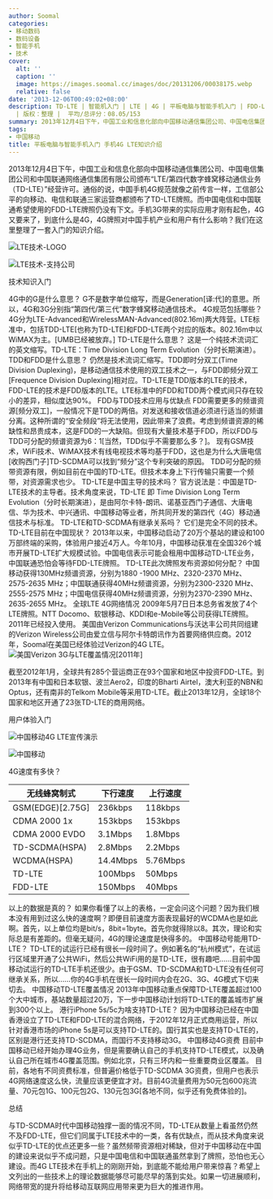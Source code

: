 ```yaml
---
author: Soomal
categories:
- 移动数码
- 数码设备
- 智能手机
- 技术
cover:
  alt: ''
  caption: ''
  image: https://images.soomal.cc/images/doc/20131206/00038175.webp
  relative: false
date: '2013-12-06T00:49:02+08:00'
description: TD-LTE | 智能机入门 | LTE | 4G | 平板电脑与智能手机入门 | FDD-LTE | 源自：www.soomal.com
  | 版权：整理 |  平均/总评分：08.05/153
summary: 2013年12月4日下午，中国工业和信息化部向中国移动通信集团公司、中国电信集团公司和中国联通网络通信集团有限公司颁布“LTE/第四代数字蜂窝移动通信业务（TD-LTE）”经营许可。通俗的说，中国手机的4G时代，就此开始了……
tags:
- 中国移动
title: 平板电脑与智能手机入门 手机4G LTE知识介绍
---
```


2013年12月4日下午，中国工业和信息化部向中国移动通信集团公司、中国电信集团公司和中国联通网络通信集团有限公司颁布“LTE/第四代数字蜂窝移动通信业务（TD-LTE）”经营许可。通俗的说，中国手机4G规范就像之前传言一样，工信部公平的向移动、电信和联通三家运营商都颁布了TD-LTE牌照。而中国电信和中国联通希望使用的FDD-LTE牌照仍没有下文。手机3G带来的实际应用才刚有起色，4G又要来了，到底什么是4G，4G牌照对中国手机产业和用户有什么影响？我们在这里整理了一套入门的知识介绍。



![LTE技术-LOGO](https://images.soomal.cc/images/doc/20131206/00038175.webp)



![LTE技术-支持公司](https://images.soomal.cc/images/doc/20131206/00038176.webp)



技术知识入门



4G中的G是什么意思？
G不是数字单位缩写，而是Generation[译:代]的意思。所以，4G和3G分别指“第四代/第三代”数字蜂窝移动通信技术。
4G规范包括哪些？
4G分为LTE-Advanced和WirelessMAN-Advanced(802.16m)两大阵营。LTE标准中，包括TDD-LTE[也称为TD-LTE]和FDD-LTE两个对应的版本。802.16m中以WiMAX为主。[UMB已经被放弃。]
TD-LTE是什么意思？
这是一个纯技术流词汇的英文缩写。TD-LTE：Time Division Long Term Evolution（分时长期演进）。
TDD和FDD是什么意思？
仍然是技术流词汇缩写。TDD即时分双工(Time Division Duplexing)，是移动通信技术使用的双工技术之一，与FDD即频分双工[Frequence Division Duplexing]相对应。TD-LTE是TDD版本的LTE的技术，FDD-LTE的技术是FDD版本的LTE。LTE标准中的FDD和TDD两个模式间只存在较小的差异，相似度达90%。
FDD与TDD技术应用与优缺点
FDD需要更多的频谱资源[频分双工]，一般情况下是TDD的两倍。对发送和接收信道必须进行适当的频谱分离。这种所谓的“安全频段”将无法使用，因此带来了浪费。考虑到频谱资源的稀缺性和昂贵成本，这是FDD的一大缺陷。但现有大量技术基于FDD，所以FDD与TDD可分配的频谱资源为6：1[当然，TDD似乎不需要那么多？]。
现有GSM技术，WiFi技术、WiMAX技术有线电视技术等均基于FDD，这也是为什么大唐电信[收购西门子]TD-SCDMA可以找到“频分”这个专利突破的原因。
TDD可分配的频带资源有限，例如目前在中国的TD-LTE。但技术本身上下行传输只需要一个频带，对资源需求也少。
TD-LTE是中国主导的技术吗？
官方说法是：中国是TD-LTE技术的主导者。技术角度来说，TD-LTE 即 Time Division Long Term Evolution（分时长期演进），是由阿尔卡特-朗讯、诺基亚西门子通信、大唐电信、华为技术、中兴通讯、中国移动等业者，所共同开发的第四代（4G）移动通信技术与标准。
TD-LTE和TD-SCDMA有继承关系吗？
它们是完全不同的技术。
TD-LTE目前在中国现状？
2013年以来，中国移动启动了20万个基站的建设和100万部终端的采购，体验用户接近4万人。今年10月，中国移动获准在全国326个城市开展TD-LTE扩大规模试验。中国电信表示可能会租用中国移动TD-LTE业务，中国联通恐怕会等待FDD-LTE牌照。
TD-LTE此次牌照发布资源如何分配？
中国移动获得130MHz频谱资源，分别为1880 -1900 MHz、2320-2370 MHz、2575-2635 MHz；中国联通获得40MHz频谱资源，分别为2300-2320 MHz、2555-2575 MHz；中国电信获得40MHz频谱资源，分别为2370-2390 MHz、2635-2655 MHz。
全球LTE 4G网络情况
2009年5月7日日本总务省发放了4个LTE牌照。NTT Docomo、软银移动、KDDI和e-Mobile等公司获得LTE牌照。2011年已经投入使用。
美国由Verizon Communications与沃达丰公司共同组建的Verizon Wireless公司由爱立信与阿尔卡特朗讯作为首要网络供应商。2012年，Soomal在美国已经体验过Verizon的4G LTE。
![美国Verizon 3G与LTE覆盖情况[2011年]](https://images.soomal.cc/images/doc/20131206/00038177.webp)




截至2012年1月，全球共有285个营运商正在93个国家和地区中投资FDD-LTE。到2013年有中国和日本软银、波兰Aero2，印度的Bharti Airtel，澳大利亚的NBN和Optus，还有南非的Telkom Mobile等采用TD-LTE。截止2013年12月，全球18个国家和地区开通了23张TD-LTE的商用网络。



用户体验入门



![中国移动4G LTE宣传演示](https://images.soomal.cc/images/doc/20131206/00038178_01.webp)



![中国移动](https://images.soomal.cc/images/doc/20100916/00007263_01.webp)



4G速度有多快？

| 无线蜂窝制式 | 下行速度 | 上行速度 |
| --- | --- | --- |
| GSM(EDGE)[2.75G] | 236kbps | 118kbps |
| CDMA 2000 1x | 153kbps | 153kbps |
| CDMA 2000 EVDO | 3.1Mbps | 1.8Mbps |
| TD-SCDMA(HSPA) | 2.8Mbps | 2.2Mbps |
| WCDMA(HSPA) | 14.4Mbps | 5.76Mbps |
| TD-LTE | 100Mbps | 50Mbps |
| FDD-LTE | 150Mbps | 40Mbps |



以上的数据是真的？
如果你看懂了以上的表格，一定会问这个问题？因为我们根本没有用到过这么快的速度啊？即便目前速度方面表现最好的WCDMA也是如此啊。首先，以上单位均是bit/s，8bit=1byte。首先你就得除以8。其次，理论和实际总是有差距的。但毫无疑问，4G的理论速度是快得多的。
中国移动号能用TD-LTE？
TD-LTE的试运行已经有很长一段时间了。例如著名的“杭州模式”，在试运行区域里开通了公共WiFi，然后公共WiFi用的是TD-LTE，很有趣吧……目前中国移动试运行的TD-LTE手机还很少。由于GSM、TD-SCDMA和TD-LTE没有任何可继承关系，所以……你的4G手机在很长一段时间内会在2G、3G、4G模式下切来切去。
中国移动TD-LTE覆盖情况
2013年中国移动重点保障TD-LTE覆盖超过100个大中城市，基站数量超过20万，下一步中国移动计划将TD-LTE的覆盖城市扩展到300个以上。
港行iPhone 5s/5c为啥支持TD-LTE？
因为中国移动已经在中国香港设立了TD-LTE和FDD-LTE的混合网络，于2012年12月正式商用运营，所以针对香港市场的iPhone 5s是可以支持TD-LTE的。国行其实也是支持TD-LTE的，区别是港行还支持TD-SCDMA，而国行不支持移动3G。
中国移动4G资费
目前中国移动已经开始办理4G业务，但是需要确认自己的手机支持TD-LTE模式，以及确认自己所在城市4G覆盖范围。例如北京，只有三环内和一些重要商业区覆盖。
目前，各地有不同资费标准，但普遍价格低于TD-SCDMA 3G资费，但用户也表示4G网络速度这么快，流量应该更便宜才对。目前4G流量费用为50元包600兆流量、70元包1G、100元包2G、130元包3G[各地不同，似乎还有免费体验的]。



总结



与TD-SCDMA时代中国移动独撑一面的情况不同，TD-LTE从数量上看虽然仍然不及FDD-LTE，但它们同属于LTE技术中的一类，各有优缺点，而从技术角度来说似乎TD-LTE的优点还更多一些？虽然频带资源相对稀缺，但对于中国移动在中国的建设来说似乎不成问题，只是中国电信和中国联通虽然拿到了牌照，恐怕也无心建设。而4G LTE技术在手机上的刚刚开始，到底能不能给用户带来惊喜？希望上文列出的一些技术上的理论数据能够尽可能尽早的落到实处。如果一切进展顺利，网络带宽的提升将给移动互联网应用带来更为巨大的推进作用。